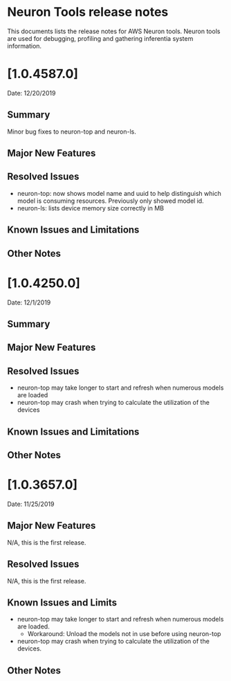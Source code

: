 # Neuron Tools release notes

This documents lists the release notes for AWS Neuron tools. Neuron tools are used for debugging, profiling and gathering inferentia system information.

# [1.0.4587.0]

Date: 12/20/2019

## Summary

Minor bug fixes to neuron-top and neuron-ls.

## Major New Features

## Resolved Issues

* neuron-top: now shows model name and uuid to help distinguish which model is consuming resources.  Previously only showed model id.
* neuron-ls: lists device memory size correctly in MB

## Known Issues and Limitations

## Other Notes


# [1.0.4250.0]

Date:  12/1/2019

## Summary

## Major New Features

## Resolved Issues

* neuron-top may take longer to start and refresh when numerous models are loaded
* neuron-top may crash when trying to calculate the utilization of the devices

## Known Issues and Limitations

## Other Notes

# [1.0.3657.0]

Date:  11/25/2019


## Major New Features

N/A, this is the first release.

## Resolved Issues

N/A, this is the first release.

## Known Issues and Limits

* neuron-top may take longer to start and refresh when numerous models are loaded. 
    * Workaround: Unload the models not in use before using neuron-top
* neuron-top may crash when trying to calculate the utilization of the devices. 

## Other Notes


